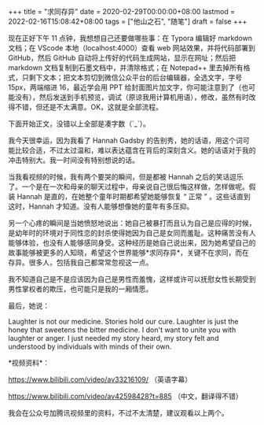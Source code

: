 +++
title = "求同存异"
date = 2020-02-29T00:00:00+08:00
lastmod = 2022-02-16T15:08:42+08:00
tags = ["他山之石", "随笔"]
draft = false
+++

现在正好下午 11 点钟，我想想自己还要做哪些事：在 Typora 编辑好 markdown
文档；在 VScode 本地（localhost:4000）查看 web 网站效果，并将代码部署到
GitHub，然后 GitHub 自动将上传好的代码生成网站，显示在网址；然后把
markdown 文档复制到石墨文档中，并清除格式；在 Notepad++
里去掉所有格式，只剩下文本；把文本剪切到微信公众平台的后台编辑器，全选文字，字号
15px，两端缩进 16，最近学会用 PPT
给封面图片加文字，你可能注意到了（也可能没有），然后发送到手机预览，调试（原谅我用计算机用语），修改，虽然有时改得不错，但还是不太满意。OK，这就是全部流程。

下面开始正文，没错以上全部是凑字数（\`_\`）。

我今天很幸运，因为我看了 Hannah Gadsby
的告别秀，她的话语，用这个词可能比较合适，不过太过温和，难以表达蕴含在背后的深刻含义。她的话语对于我的冲击特别大。我一时间没有特别想说的话。

当我看视频的时候，我有两个要哭的瞬间，但是都被 Hannah
之后的笑话逗乐了。一个是在一次和母亲的聊天过程中，母亲说自己很后悔这样做，怎样做呢。假装
Hannah 是直的，在她整个童年时期都希望她能够恢复 “ 正常 ”
。这些话直到这时，Hannah 才知道。没有人能够想像她的童年有多压抑。

另一个心疼的瞬间是当她愤怒地说出：她自己被暴打而且认为自己是应得的时候，是幼年时的环境对于同性恋的封杀使得她因为自己是女同而羞耻。这种痛苦没有人能够体验，也没有人能够感同身受。这种经历是她自己说出来，因为她希望自己的故事能够被更多的人知晓，希望这个世界能够\*求同存异\*，关键不在求同，而在存异。很多人，包括我自己都常常忽视这一点。

我不知道自己是不是应该因为自己是男性而羞愧，这样或许可以抚慰女性长期受到男性掌权者的欺压，也可能只是我的一厢情愿。

最后，她说：

Laughter is not our medicine. Stories hold our cure. Laughter is just
the honey that sweetens the bitter medicine. I don't want to unite you
with laughter or anger. I just needed my story heard, my story felt and
understood by individuals with minds of their own.

\*视频资料\*：

<https://www.bilibili.com/video/av33216109/> （英语字幕）

<https://www.bilibili.com/video/av42598428?t=885> （中文，翻译得不错）

我会在公众号加腾讯视频里的资料，不过不太清楚，建议观看以上两个。